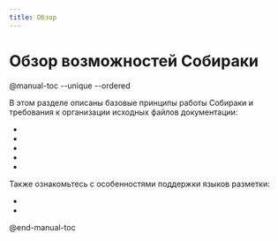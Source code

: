 ```yaml
---
title: Обзор
---
```


# Обзор возможностей Собираки

@manual-toc --unique --ordered

В этом разделе описаны базовые принципы работы Собираки и требования к организации исходных файлов документации:

- [](01-terms.md)
- [](02-files.md)
- [](03-multilang.md)
- [](04-search.md)
- [](05-prover.md)

Также ознакомьтесь с особенностями поддержки языков разметки:

- [](91-markdown.md)
- [](92-rest.md)

@end-manual-toc